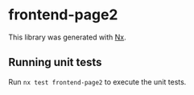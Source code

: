 # frontend-page2

This library was generated with [Nx](https://nx.dev).

## Running unit tests

Run `nx test frontend-page2` to execute the unit tests.
